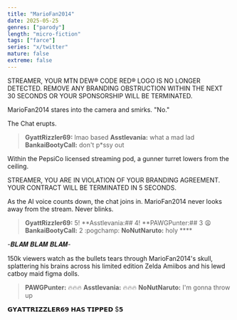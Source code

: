 ```yaml
---
title: "MarioFan2014"
date: 2025-05-25
genres: ["parody"]
length: "micro-fiction"
tags: ["farce"]
series: "x/twitter"
mature: false
extreme: false
---
```

STREAMER, YOUR MTN DEW® CODE RED® LOGO IS NO LONGER DETECTED. REMOVE ANY BRANDING OBSTRUCTION WITHIN THE NEXT 30 SECONDS OR YOUR SPONSORSHIP WILL BE TERMINATED. 

MarioFan2014 stares into the camera and smirks. "No." 

The Chat erupts. 

>**GyattRizzler69:** lmao based
>**Asstlevania:** what a mad lad
>**BankaiBootyCall:** don't p*ssy out 

Within the PepsiCo licensed streaming pod, a gunner turret lowers from the ceiling.

STREAMER, YOU ARE IN VIOLATION OF YOUR BRANDING AGREEMENT. YOUR CONTRACT WILL BE TERMINATED IN 5 SECONDS. 

As the AI voice counts down, the chat joins in. MarioFan2014 never looks away from the stream. Never blinks. 

>**GyattRizzler69:** 5! 
>**Asstlevania:## 4! 
>**PAWGPunter:## 3 😩
>**BankaiBootyCall:** 2 :pogchamp:
>**NoNutNaruto:** holy **** 

-𝑩𝑳𝑨𝑴 𝑩𝑳𝑨𝑴 𝑩𝑳𝑨𝑴- 

150k viewers watch as the bullets tears through MarioFan2014's skull, splattering his brains across his limited edition Zelda Amiibos and his lewd catboy maid figma dolls. 

>**PAWGPunter:** 🔥🔥🔥
>**Asstlevania:** 🔥🔥🔥
>**NoNutNaruto:** I'm gonna throw up

𝗚𝗬𝗔𝗧𝗧𝗥𝗜𝗭𝗭𝗟𝗘𝗥𝟲𝟵 𝗛𝗔𝗦 𝗧𝗜𝗣𝗣𝗘𝗗 $𝟱
